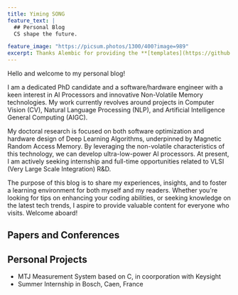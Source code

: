 ```yaml
---
title: Yiming SONG
feature_text: |
  ## Personal Blog
  CS shape the future.

feature_image: "https://picsum.photos/1300/400?image=989"
excerpt: Thanks Alembic for providing the **[templates](https://github.com/daviddarnes/alembic#installation)**
---
```


Hello and welcome to my personal blog!

I am a dedicated PhD candidate and a software/hardware engineer with a keen interest in AI Processors and innovative Non-Volatile Memory technologies. My work currently revolves around projects in Computer Vision (CV), Natural Language Processing (NLP), and Artificial Intelligence General Computing (AIGC).

My doctoral research is focused on both software optimization and hardware design of Deep Learning Algorithms, underpinned by Magnetic Random Access Memory. By leveraging the non-volatile characteristics of this technology, we can develop ultra-low-power AI processors. At present, I am actively seeking internship and full-time opportunities related to VLSI (Very Large Scale Integration) R&D.

The purpose of this blog is to share my experiences, insights, and to foster a learning environment for both myself and my readers. Whether you're looking for tips on enhancing your coding abilities, or seeking knowledge on the latest tech trends, I aspire to provide valuable content for everyone who visits. Welcome aboard!


<!--{% include button.html text="Fork it" icon="github" link="https://github.com/ysong233" color="#0366d6" %} {% include button.html text="LinkedIN ☕️" link="https://buymeacoffee.com/daviddarnes#support" color="#f68140" %} {% include button.html text="Tweet it" icon="twitter" link="https://twitter.com/intent/tweet/?url=https://alembic.darn.es&text=Alembic%20-%20A%20Jekyll%20boilerplate%20theme&via=DavidDarnes" color="#0d94e7" %} -->

## Papers and Conferences



## Personal Projects
- MTJ Measurement System based on C, in coorporation with Keysight 
- Summer Internship in Bosch, Caen, France



